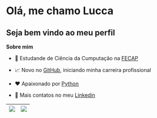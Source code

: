 # Olá, me chamo Lucca
## Seja bem vindo ao meu perfil

**Sobre mim**

- 💼 Estudande de Ciência da Cumputação na [FECAP](https://www.fecap.br/graduacao/ciencia-da-computacao/?utm_source=google&utm_medium=cpc&gclid=CjwKCAiAioifBhAXEiwApzCztuJcPgbWnQ30V9m1wBMGt0tULRn0tmBW22SDYus-ZaF-ozemw7AA_BoC6MwQAvD_BwE)

- 📈 Novo no [GitHub](https://github.com/lucca-giordano), iniciando minha carreira profissional

- ❤️ Apaixonado por [Python](https://www.python.org)

- 💬 Mais contatos no meu [Linkedin](https://www.linkedin.com/in/lucca-giordano-580b8a263/)

| <a href="https://github.com/anuraghazra/github-readme-stats"><img align="center" src="https://github-readme-stats.vercel.app/api?username=Lucca-Giordano&show_icons=true&include_all_commits=true&theme=dracula&hide_border=true&hide=prs" /></a> | <a href="https://github.com/anuraghazra/github-readme-stats"><img align="center" src="https://github-readme-stats.vercel.app/api/top-langs/?username=Lucca-Giordano&layout=compact&theme=dracula&hide_border=true" /></a> |
| ------------- | ------------- |